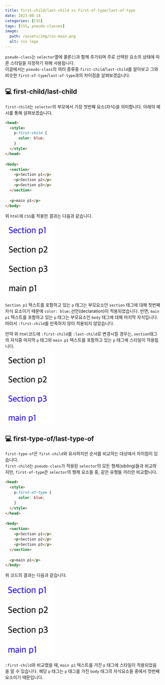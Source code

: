 ```yaml
---
title: first-child/last-child vs first-of-type/last-of-type
date: 2023-08-14
categories: [CSS]
tags: [CSS, pseudo-classes]
image:
  path: /assets/img/css-main.png
  alt: css logo
---
```


`pseudo-class`는 `selector`옆에 콜론(:)과 함께 추가되며 주로 선택된 요소의 상태에 따른 스타일을 지정하기 위해 사용됩니다.  
이글에서는 `pseudo-class`의 여러 종류중 `first-child`/`last-child`를 알아보고 그와 비슷한 `first-of-type`/`last-of-type`과의 차이점을 살펴보겠습니다.

## 💻 first-child/last-child

`first-child`는 `selector`의 부모에서 가장 첫번째 요소(자식)을 의미합니다. 아래의 예시를 통해 살펴보겠습니다.

```html
<head>
  <style>
    p:first-child {
      color: blue;
    }
  </style>
</head>

<body>
  <section>
    <p>Section p1</p>
    <p>Section p2</p>
    <p>Section p3</p>
  </section>

  <p>main p1</p>
</body>
```

위 `html`에 `CSS`를 적용한 결과는 다음과 같습니다.

![first-child](/assets/img/first-child-vs-first-of-type/first-child.png)

`Section p1` 텍스트를 포함하고 있는 `p` 태그는 부모요소인 `section` 태그에 대해 첫번째 자식 요소이기 때문에 `color: blue;`선언(declaration)이 적용되었습니다. 반면, `main p1` 텍스트를 포함하고 있는 `p` 태그는 부모요소인 `body` 태그에 대해 마지막 자식입니다. 따라서 `:first-child`를 만족하지 않아 적용되지 않았습니다.

만약 위 `html`코드에 `:first-child`를 `:last-child`로 변경시킬 경우는, `section`태그의 자식중 마지막 `p` 태그와 `main p1` 텍스트를 포함하고 있는 `p` 태그에 스타일이 적용됩니다.

![last-child](/assets/img/first-child-vs-first-of-type/last-child.png)

## 💻 first-type-of/last-type-of

`first-type-of`은 `first-child`와 유사하지만 순서를 비교하는 대상에서 차이점이 있습니다.  
`first-child`는 `pseudo-class`가 적용된 `selector`의 모든 형제(sibling)들과 비교하지만, `first-of-type`은 `selector`의 형제 요소들 중, 같은 유형들 끼리만 비교합니다.

```html
<head>
  <style>
    p:first-of-type {
      color: blue;
    }
  </style>
</head>

<body>
  <section>
    <p>Section p1</p>
    <p>Section p2</p>
    <p>Section p3</p>
  </section>

  <p>main p1</p>
</body>
```

위 코드의 결과는 다음과 같습니다.

![first-of-type](/assets/img/first-child-vs-first-of-type/first-of-type.png)

`:first-child`와 비교했을 때, `main p1` 텍스트를 가진 `p` 태그에 스타일이 적용되었음을 알 수 있습니다. 해당 `p` 태그는 `p` 태그를 가진 `body` 태그의 자식요소들 중에서 첫번째 요소이기 때문입니다.
